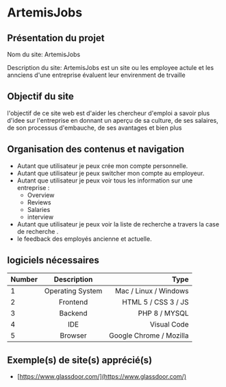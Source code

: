 # ArtemisJobs
## Présentation du projet
Nom du site: ArtemisJobs

Description du site: ArtemisJobs est un site ou les employee actule et les
annciens d'une entreprise évaluent leur envirenment de trvaille
## Objectif du site
l'objectif de ce site web est d'aider les chercheur d'emploi a savoir plus
d'idee sur l'entreprise en donnant un aperçu de sa culture, de ses salaires, de son
processus d'embauche, de ses avantages et bien plus
## Organisation des contenus et navigation
* Autant que utilisateur je peux crée mon compte personnelle.
* Autant que utilisateur je peux switcher mon compte au employeur.
* Autant que utilisateur je peux voir tous les information sur une entreprise :
  - Overview
  - Reviews
  - Salaries
  - interview
* Autant que utilisateur je peux voir la liste de recherche a travers la case de recherche .
* le feedback des employés ancienne et actuelle.
## logiciels nécessaires

| Number	| Description |	Type | 
|----------|:-------------:|------:|
| 1	| Operating System	| Mac / Linux / Windows | 
| 2 | Frontend | HTML 5 / CSS 3 / JS | 
| 3	| Backend |	PHP 8 / MYSQL | 
| 4	| IDE | Visual Code | 
| 5	| Browser | Google Chrome / Mozilla | 
## Exemple(s) de site(s) apprécié(s)
* [https://www.glassdoor.com/](https://www.glassdoor.com/)
